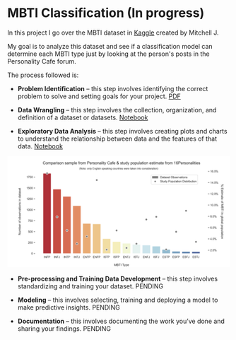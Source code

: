 MBTI Classification (In progress)
==============================

In this project I go over the MBTI dataset in [Kaggle](https://www.kaggle.com/datasnaek/mbti-type) created by Mitchell J.

My goal is to analyze this dataset and see if a classification model can determine each MBTI type just by looking at the person's posts in the Personality Cafe forum.

The process followed is:
* **Problem Identification** – this step involves identifying the correct problem to solve and setting goals for your project. [PDF](https://github.com/DSJourney/MBTI/blob/master/reports/0.%20Problem%20Identification/Problem%20Identification%20-%20MBTI.pdf)

* **Data Wrangling** – this step involves the collection, organization, and definition of a dataset or datasets. [Notebook](https://nbviewer.jupyter.org/github/DSJourney/MBTI/blob/master/notebooks/Data%20Wrangling/MBTI_Data_Wrangling.ipynb)

* **Exploratory Data Analysis** – this step involves creating plots and charts to understand the relationship between data and the features of that data. [Notebook](https://nbviewer.jupyter.org/github/DSJourney/MBTI/blob/master/notebooks/EDA/MBTI_EDA_Clean.ipynb#visuals)

![Image of EDA](https://github.com/DSJourney/MBTI/blob/master/notebooks/EDA/Figures/countplot_types_comparison_population.png)

* **Pre-processing and Training Data Development** – this step involves standardizing and training your dataset. PENDING

* **Modeling** – this involves selecting, training and deploying a model to make predictive insights. PENDING

* **Documentation** – this involves documenting the work you’ve done and sharing your findings. PENDING
